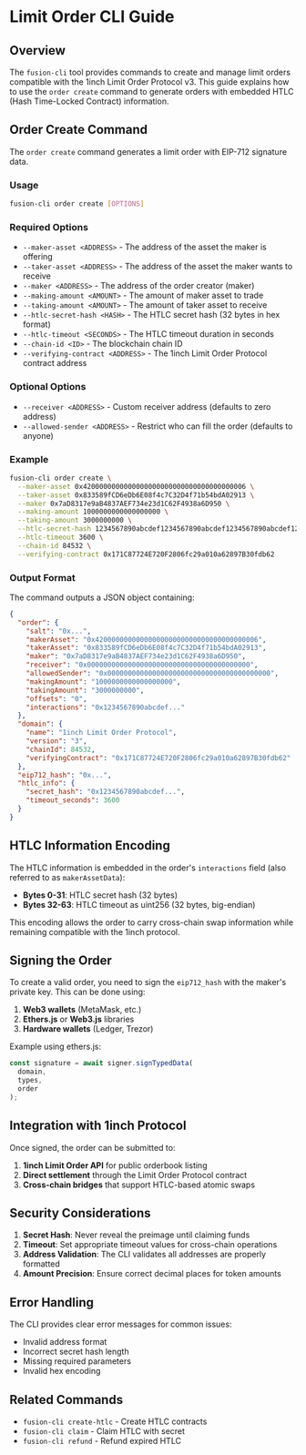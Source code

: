 # Limit Order CLI Guide

## Overview

The `fusion-cli` tool provides commands to create and manage limit orders compatible with the 1inch Limit Order Protocol v3. This guide explains how to use the `order create` command to generate orders with embedded HTLC (Hash Time-Locked Contract) information.

## Order Create Command

The `order create` command generates a limit order with EIP-712 signature data.

### Usage

```bash
fusion-cli order create [OPTIONS]
```

### Required Options

- `--maker-asset <ADDRESS>` - The address of the asset the maker is offering
- `--taker-asset <ADDRESS>` - The address of the asset the maker wants to receive
- `--maker <ADDRESS>` - The address of the order creator (maker)
- `--making-amount <AMOUNT>` - The amount of maker asset to trade
- `--taking-amount <AMOUNT>` - The amount of taker asset to receive
- `--htlc-secret-hash <HASH>` - The HTLC secret hash (32 bytes in hex format)
- `--htlc-timeout <SECONDS>` - The HTLC timeout duration in seconds
- `--chain-id <ID>` - The blockchain chain ID
- `--verifying-contract <ADDRESS>` - The 1inch Limit Order Protocol contract address

### Optional Options

- `--receiver <ADDRESS>` - Custom receiver address (defaults to zero address)
- `--allowed-sender <ADDRESS>` - Restrict who can fill the order (defaults to anyone)

### Example

```bash
fusion-cli order create \
  --maker-asset 0x4200000000000000000000000000000000000006 \
  --taker-asset 0x833589fCD6eDb6E08f4c7C32D4f71b54bdA02913 \
  --maker 0x7aD8317e9aB4837AEF734e23d1C62F4938a6D950 \
  --making-amount 1000000000000000000 \
  --taking-amount 3000000000 \
  --htlc-secret-hash 1234567890abcdef1234567890abcdef1234567890abcdef1234567890abcdef \
  --htlc-timeout 3600 \
  --chain-id 84532 \
  --verifying-contract 0x171C87724E720F2806fc29a010a62897B30fdb62
```

### Output Format

The command outputs a JSON object containing:

```json
{
  "order": {
    "salt": "0x...",
    "makerAsset": "0x4200000000000000000000000000000000000006",
    "takerAsset": "0x833589fCD6eDb6E08f4c7C32D4f71b54bdA02913",
    "maker": "0x7aD8317e9aB4837AEF734e23d1C62F4938a6D950",
    "receiver": "0x0000000000000000000000000000000000000000",
    "allowedSender": "0x0000000000000000000000000000000000000000",
    "makingAmount": "1000000000000000000",
    "takingAmount": "3000000000",
    "offsets": "0",
    "interactions": "0x1234567890abcdef..."
  },
  "domain": {
    "name": "1inch Limit Order Protocol",
    "version": "3",
    "chainId": 84532,
    "verifyingContract": "0x171C87724E720F2806fc29a010a62897B30fdb62"
  },
  "eip712_hash": "0x...",
  "htlc_info": {
    "secret_hash": "0x1234567890abcdef...",
    "timeout_seconds": 3600
  }
}
```

## HTLC Information Encoding

The HTLC information is embedded in the order's `interactions` field (also referred to as `makerAssetData`):

- **Bytes 0-31**: HTLC secret hash (32 bytes)
- **Bytes 32-63**: HTLC timeout as uint256 (32 bytes, big-endian)

This encoding allows the order to carry cross-chain swap information while remaining compatible with the 1inch protocol.

## Signing the Order

To create a valid order, you need to sign the `eip712_hash` with the maker's private key. This can be done using:

1. **Web3 wallets** (MetaMask, etc.)
2. **Ethers.js** or **Web3.js** libraries
3. **Hardware wallets** (Ledger, Trezor)

Example using ethers.js:

```javascript
const signature = await signer.signTypedData(
  domain,
  types,
  order
);
```

## Integration with 1inch Protocol

Once signed, the order can be submitted to:

1. **1inch Limit Order API** for public orderbook listing
2. **Direct settlement** through the Limit Order Protocol contract
3. **Cross-chain bridges** that support HTLC-based atomic swaps

## Security Considerations

1. **Secret Hash**: Never reveal the preimage until claiming funds
2. **Timeout**: Set appropriate timeout values for cross-chain operations
3. **Address Validation**: The CLI validates all addresses are properly formatted
4. **Amount Precision**: Ensure correct decimal places for token amounts

## Error Handling

The CLI provides clear error messages for common issues:

- Invalid address format
- Incorrect secret hash length
- Missing required parameters
- Invalid hex encoding

## Related Commands

- `fusion-cli create-htlc` - Create HTLC contracts
- `fusion-cli claim` - Claim HTLC with secret
- `fusion-cli refund` - Refund expired HTLC